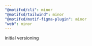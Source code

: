 ```yaml
---
"@motifxd/cli": minor
"@motifxd/tailwind": minor
"@motifxd/motif-figma-plugin": minor
"web": minor
---
```


initial versioning
